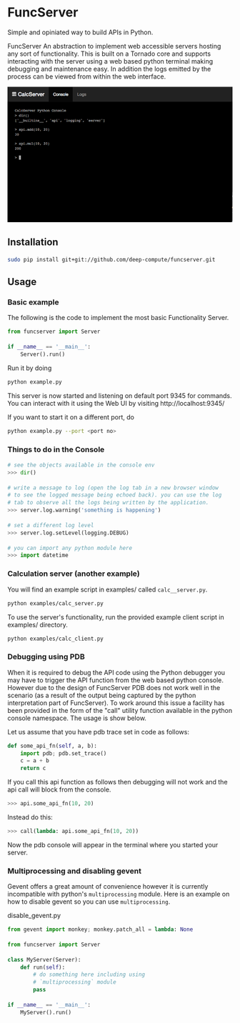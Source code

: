 # FuncServer

Simple and opiniated way to build APIs in Python.

FuncServer An abstraction to implement web accessible servers hosting any sort of functionality. This is built on a Tornado core and supports interacting with the server using a web based python terminal making debugging and maintenance easy. In addition the logs emitted by the process can be viewed from within the web interface.

![Image](./calcserver.png?raw=true)

## Installation
``` bash
sudo pip install git+git://github.com/deep-compute/funcserver.git
```

## Usage

### Basic example

The following is the code to implement the most basic Functionality Server.

``` python
from funcserver import Server

if __name__ == '__main__':
    Server().run()
```

Run it by doing

``` bash
python example.py
```

This server is now started and listening on default port 9345 for commands. You can interact with it using the Web UI by visiting http://localhost:9345/

If you want to start it on a different port, do

``` bash
python example.py --port <port no>
```

### Things to do in the Console

``` python
# see the objects available in the console env
>>> dir()

# write a message to log (open the log tab in a new browser window
# to see the logged message being echoed back). you can use the log
# tab to observe all the logs being written by the application.
>>> server.log.warning('something is happening')

# set a different log level
>>> server.log.setLevel(logging.DEBUG)

# you can import any python module here
>>> import datetime
```

### Calculation server (another example)

You will find an example script in examples/ called `calc__server.py`.

``` bash
python examples/calc_server.py
```

To use the server's functionality, run the provided example client script in examples/ directory.

``` bash
python examples/calc_client.py
```

### Debugging using PDB

When it is required to debug the API code using the Python debugger you may have to trigger the API function from the web based python console. However due to the design of FuncServer PDB does not work well in the scenario (as a result of the output being captured by the python interpretation part of FuncServer). To work around this issue a facility has been provided in the form of the "call" utility function available in the python console namespace. The usage is show below.

Let us assume that you have pdb trace set in code as follows:
``` python
def some_api_fn(self, a, b):
    import pdb; pdb.set_trace()
    c = a + b
    return c
```

If you call this api function as follows then debugging will not work and the api call will block from the console.
``` python
>>> api.some_api_fn(10, 20)
```

Instead do this:
``` python
>>> call(lambda: api.some_api_fn(10, 20))
```

Now the pdb console will appear in the terminal where you started your server.

### Multiprocessing and disabling gevent

Gevent offers a great amount of convenience however it is currently
incompatible with python's `multiprocessing` module. Here is an example on how
to disable gevent so you can use `multiprocessing`.

disable\_gevent.py
```python
from gevent import monkey; monkey.patch_all = lambda: None

from funcserver import Server

class MyServer(Server):
    def run(self):
        # do something here including using
        # `multiprocessing` module
        pass

if __name__ == '__main__':
    MyServer().run()
```
